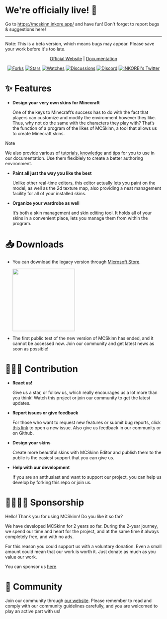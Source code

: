 # We're officially live! 🎉

Go to https://mcskinn.inkore.app/ and have fun!
Don't forget to report bugs & suggestions here!

---

Note: This is a beta version, which means bugs may appear. Please save your work before it's too late.

<p align="center">
    <a href="https://inkore.net/products/mcskinn/">Official Website</a> | <a href="https://docs.inkore.net/zh-cn/mcskinn/introduction">Documentation</a></p>

<p align="center">
  <a href="https://github.com/MCSkinn/MCSkinn/network/members"><img src="https://img.shields.io/github/forks/MCSkinn/MCSkinn?style=social" alt="Forks"></a>
  <a href="https://github.com/MCSkinn/MCSkinn/stargazers"><img src="https://img.shields.io/github/stars/MCSkinn/MCSkinn?style=social" alt="Stars"></a>
  <a href="https://github.com/MCSkinn/MCSkinn/watchers"><img src="https://img.shields.io/github/watchers/MCSkinn/MCSkinn?style=social" alt="Watches"></a>
  <a href="https://github.com/MCSkinn/MCSkinn/discussions"><img src="https://img.shields.io/github/discussions/MCSkinn/MCSkinn?style=social" alt="Discussions"></a>
  <a href="https://discord.gg/m6NPNVk4bs"><img src="https://img.shields.io/discord/1092738458805608561?style=social&label=Discord&logo=discord" alt="Discord"></a>
  <a href="https://www.inkore.net/social/twitter"><img src="https://img.shields.io/twitter/follow/iNKORE!?style=social" alt="iNKORE!'s Twitter"></a>
</p>

# ✨ Features

- **Design your very own skins for Minecraft**

  One of the keys to Minecraft’s success has to do with the fact that players can customize and modify the environment however they like. Thus, why not do the same with the characters they play with? That’s the function of a program of the likes of MCSkinn, a tool that allows us to create Minecraft skins.

>[!NOTE]
> We also provide various of [tutorials](https://docs.inkore.net/mcskinn/tutorials), [knowledge](https://docs.inkore.net/mcskinn/knowledge) and [tips](https://docs.inkore.net/mcskinn/tips-n-tricks) for you to use in our documentation. Use them flexiblely to create a better authoring environment.

- **Paint all just the way you like the best**

  Unlike other real-time editors, this editor actually lets you paint on the model, as well as the 2d texture map, also providing a neat management facility for all of your installed skins.

- **Organize your wardrobe as well**

  It’s both a skin management and skin editing tool. It holds all of your skins in a convenient place, lets you manage them from within the program.

# 📥 Downloads

- You can download the legacy version through [Microsoft Store](https://www.microsoft.com/store/productId/9N8SJT329HH1?ocid=pdpshare).

  <a href="https://apps.microsoft.com/detail/9n8sjt329hh1?referrer=appbadge&mode=direct">
	<img src="https://get.microsoft.com/images/en-us%20dark.svg" width="200"/></a>

- The first public test of the new version of MCSkinn has ended, and it cannot be accessed now. Join our community and get latest news as soon as possible!


# 🙋🏻‍♂️ Contribution

- **React us!**

  Give us a star, or follow us, which really encourages us a lot more than you think! Watch this project or join our community to get the latest updates.
  
- **Report issues or give feedback**

  For those who want to request new features or submit bug reports, click [this link](https://github.com/MCSkinn/MCSkinn/issues/new/choose) to open a new issue. Also give us feedback in our community or on Github.

- **Design your skins**

  Create more beautiful skins with MCSkinn Editor and publish them to the public is the easiest support that you can give us.

- **Help with our development**

  If you are an anthusiast and want to support our project, you can help us develop by forking this repo or join us.

# 🫱🏻‍🫲🏻 Sponsorship

Hello! Thank you for using MCSkinn! Do you like it so far?

We have developed MCSkinn for 2 years so far. During the 2-year journey, we spend our time and heart for the project, and at the same time it always completely free, and with no ads.

For this reason you could support us with a voluntary donation. Even a small amount could mean that our work is worth it. Just donate as much as you value our work.

You can sponsor us [here](https://www.inkore.net/donate).

# 🎊 Community

Join our community through [our website](https://www.inkore.net/community). Please remember to read and comply with our community guidelines carefully, and you are welcomed to play an active part with us!
